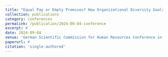 ```yaml
---
title: "Equal Pay or Empty Promises? How Organizational Diversity Goals Influence Gender Pay Gaps in a Gender-Segregated Labor Market"
collection: publications
category: conferences
permalink: /publication/2024-09-04-conference
excerpt: #
date: 2024-09-04
venue: 'German Scientific Commission for Human Resources Conference in Hannover, Germany'
paperurl: #
citation: 'single-authored'
---
```

